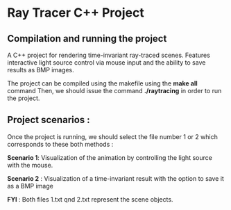 # Ray Tracer C++ Project

## Compilation and running the project

A C++ project for rendering time-invariant ray-traced scenes. Features interactive light source control via mouse input and the ability to save results as BMP images.

The project can be compiled using the makefile using the **make all** command
Then, we should issue the command **./raytracing** in order to run the project.

## Project scenarios :
Once the project is running, we should select the file number 1 or 2 which corresponds to these both methods :

**Scenario 1**: Visualization of the animation by controlling the light source with the mouse.

**Scenario 2** : Visualization of a time-invariant result with the option to save it as a BMP image

**FYI** : Both files 1.txt qnd 2.txt represent the scene objects.


